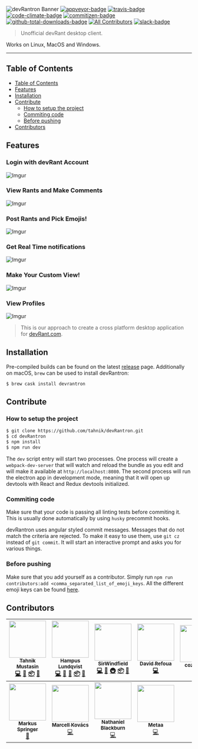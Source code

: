 ![devRantron Banner](https://i.imgur.com/dMWxH4x.png)
[![appveyor-badge]][appveyor-url]
[![travis-badge]][travis-url]
[![code-climate-badge]][code-climate-url]
[![commitizen-badge]][commitizen-url]
[![github-total-downloads-badge]][github-total-downloads-url]
[![All Contributors][all-contributors-badge]](#contributors)
[![slack-badge]][slack-url]

> Unofficial devRant desktop client.

Works on Linux, MacOS and Windows.

---

## Table of Contents

- [Table of Contents](#table-of-contents)
- [Features](#features)
- [Installation](#installation)
- [Contribute](#contribute)
  - [How to setup the project](#how-to-setup-the-project)
  - [Commiting code](#commiting-code)
  - [Before pushing](#before-pushing)
- [Contributors](#contributors)

## Features

### Login with devRant Account
![Imgur](https://i.imgur.com/Tf1T1BR.png)
### View Rants and Make Comments
![Imgur](https://i.imgur.com/zGVFdqV.png)
### Post Rants and Pick Emojis!
![Imgur](https://i.imgur.com/FxJJ3jn.png)
### Get Real Time notifications
![Imgur](https://i.imgur.com/1XO7f4b.png)
### Make Your Custom View!
![Imgur](https://i.imgur.com/XFQC2aO.png)
### View Profiles
![Imgur](https://i.imgur.com/oPTZQLs.png)

> This is our approach to create a cross platform desktop application for [devRant.com].

## Installation

Pre-compiled builds can be found on the latest [release](https://github.com/tahnik/devRantron/releases/latest) page.
Additionally on macOS, `brew` can be used to install devRantron:

```
$ brew cask install devrantron
```

## Contribute

### How to setup the project

```bash
$ git clone https://github.com/tahnik/devRantron.git
$ cd devRantron
$ npm install
$ npm run dev
```

The `dev` script entry will start two processes. One process will create a `webpack-dev-server` that will watch and reload the bundle as you edit and will make it available at `http://localhost:8080`.
The second process will run the electron app in development mode, meaning that it will open up devtools with React and Redux devtools initialized.

### Commiting code

Make sure that your code is passing all linting tests before commiting it. This is usually done automatically by using `husky` precommit hooks.

devRantron uses angular styled commit messages. Messages that do not match the criteria are rejected. To make it easy to use them, use `git cz` instead of `git commit`.
It will start an interactive prompt and asks you for various things.

### Before pushing

Make sure that you add yourself as a contributor. Simply run `npm run contributors:add <comma_separated_list_of_emoji_keys`. All the different emoji keys can be found [here](https://github.com/kentcdodds/all-contributors#emoji-key).

## Contributors

<!-- ALL-CONTRIBUTORS-LIST:START - Do not remove or modify this section -->
<!-- prettier-ignore -->
| [<img src="https://avatars0.githubusercontent.com/u/9964210?v=4" width="100px;"/><br /><sub><b>Tahnik Mustasin</b></sub>](http://www.tahnik.com)<br />[💻](https://github.com/tahnik/devRantron/commits?author=tahnik "Code") [📖](https://github.com/tahnik/devRantron/commits?author=tahnik "Documentation") [📦](#platform-tahnik "Packaging/porting to new platform") [🔧](#tool-tahnik "Tools") | [<img src="https://avatars1.githubusercontent.com/u/16632409?v=4" width="100px;"/><br /><sub><b>Hampus Lundqvist</b></sub>](https://mobooru.me)<br />[💻](https://github.com/tahnik/devRantron/commits?author=RekkyRek "Code") [🎨](#design-RekkyRek "Design") [📖](https://github.com/tahnik/devRantron/commits?author=RekkyRek "Documentation") [📦](#platform-RekkyRek "Packaging/porting to new platform") [🔧](#tool-RekkyRek "Tools") | [<img src="https://avatars1.githubusercontent.com/u/5113257?v=4" width="100px;"/><br /><sub><b>SirWindfield</b></sub>](https://github.com/SirWindfield)<br />[💻](https://github.com/tahnik/devRantron/commits?author=SirWindfield "Code") [📖](https://github.com/tahnik/devRantron/commits?author=SirWindfield "Documentation") [🚇](#infra-SirWindfield "Infrastructure (Hosting, Build-Tools, etc)") [📦](#platform-SirWindfield "Packaging/porting to new platform") [🔧](#tool-SirWindfield "Tools") | [<img src="https://avatars2.githubusercontent.com/u/4673812?v=4" width="100px;"/><br /><sub><b>David Refoua</b></sub>](http://www.Refoua.me)<br />[💻](https://github.com/tahnik/devRantron/commits?author=DRSDavidSoft "Code") | [<img src="https://avatars0.githubusercontent.com/u/25971070?v=4" width="100px;"/><br /><sub><b>cozyplanes</b></sub>](http://cozyplanes.github.io)<br />[📖](https://github.com/tahnik/devRantron/commits?author=cozyplanes "Documentation") | [<img src="https://avatars0.githubusercontent.com/u/7362366?v=4" width="100px;"/><br /><sub><b>Saurabh</b></sub>](http://blog.cryf.in)<br />[💻](https://github.com/tahnik/devRantron/commits?author=tkshnwesper "Code") | [<img src="https://avatars1.githubusercontent.com/u/6199593?v=4" width="100px;"/><br /><sub><b>Dacexi</b></sub>](https://github.com/Dacexi)<br />[💻](https://github.com/tahnik/devRantron/commits?author=Dacexi "Code") [📖](https://github.com/tahnik/devRantron/commits?author=Dacexi "Documentation") |
| :---: | :---: | :---: | :---: | :---: | :---: | :---: |
| [<img src="https://avatars3.githubusercontent.com/u/2272176?v=4" width="100px;"/><br /><sub><b>Markus Springer</b></sub>](https://github.com/xMarkusSpringerx)<br />[📖](https://github.com/tahnik/devRantron/commits?author=xMarkusSpringerx "Documentation") | [<img src="https://avatars2.githubusercontent.com/u/20384210?v=4" width="100px;"/><br /><sub><b>Marcell Kovács</b></sub>](https://marcellkovacs.com/)<br />[💻](https://github.com/tahnik/devRantron/commits?author=kovaacs "Code") | [<img src="https://avatars2.githubusercontent.com/u/2931085?v=4" width="100px;"/><br /><sub><b>Nathaniel Blackburn</b></sub>](http://nblackburn.uk)<br />[💻](https://github.com/tahnik/devRantron/commits?author=nblackburn "Code") | [<img src="https://avatars3.githubusercontent.com/u/5056880?v=4" width="100px;"/><br /><sub><b>Metaa</b></sub>](https://metaa.io)<br />[💻](https://github.com/tahnik/devRantron/commits?author=metaa "Code") |
<!-- ALL-CONTRIBUTORS-LIST:END -->

[all-contributors-badge]: https://img.shields.io/badge/all_contributors-11-orange.svg

[appveyor-badge]: https://img.shields.io/appveyor/ci/tahnik/devRantron/master.svg
[appveyor-url]: https://ci.appveyor.com/project/tahnik/devrantron

[code-climate-badge]: https://codeclimate.com/github/tahnik/devRantron/badges/gpa.svg
[code-climate-url]: https://codeclimate.com/github/tahnik/devRantron

[commitizen-badge]: https://img.shields.io/badge/commitizen-friendly-brightgreen.svg
[commitizen-url]: http://commitizen.github.io/cz-cli/

[devRant.com]: <http://devrant.com>

[github-total-downloads-badge]: https://img.shields.io/github/downloads/tahnik/devRantron/total.svg
[github-total-downloads-url]: https://github.com/tahnik/devRantron/releases

[slack-badge]: https://img.shields.io/badge/slack-devRantron-blue.svg
[slack-url]: https://devrantron.slack.com/

[travis-badge]: https://img.shields.io/travis/tahnik/devRantron/master.svg
[travis-url]: https://travis-ci.org/tahnik/devRantron
